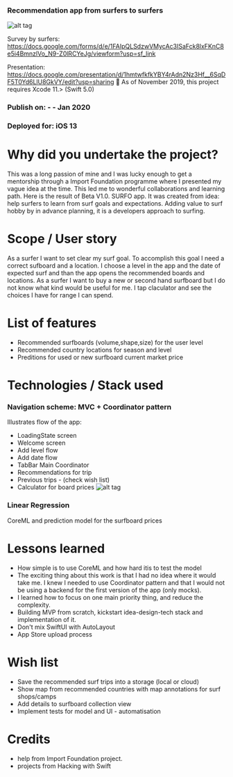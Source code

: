 
### Recommendation app from surfers to surfers
![alt tag](https://img.shields.io/badge/swift%205-Surfo%20project-blue)

Survey by surfers:
https://docs.google.com/forms/d/e/1FAIpQLSdzwVMycAc3ISaFck8lxFKnC8e5i4BmnzlVo_N9-Z0lRCYeJg/viewform?usp=sf_link

Presentation: https://docs.google.com/presentation/d/1hmtwfkfkYBY4rAdn2Nz3Hf__6SqDF5T0Yd6LlU8GkVY/edit?usp=sharing
📌  As of November 2019, this project requires Xcode 11.> (Swift 5.0)
### Publish on: - - Jan 2020
### Deployed for: iOS 13

# Why did you undertake the project?
This was a long passion of mine and I was lucky enough to get a mentorship through a Import Foundation programme where I presented my vague idea at the time. This led me to wonderful collaborations and learning path. Here is the result of Beta V1.0. SURFO app. It was created from idea: help surfers to learn from surf goals and expectations. Adding value to surf hobby by in advance planning, it is a developers approach to surfing.

# Scope / User story
As a surfer I want to set clear my surf goal. To accomplish this goal I need a correct sufboard and a location. I choose a level in the app and the date of expected surf and than the app opens the recommended boards and locations. As a surfer I want to buy a new or second hand surfboard but I do not know what kind would be useful for me. I tap claculator and see the choices I have for range I can spend.

# List of features

 + Recommended surfboards (volume,shape,size) for the user level 
 + Recommended country locations for season and level
 + Preditions for used or new surfboard current market price

# Technologies / Stack used
###  Navigation scheme: MVC + Coordinator pattern
Illustrates flow of the app:

 + LoadingState screen
 + Welcome screen
 + Add level flow
 + Add date flow
 + TabBar Main Coordinator
 + Recommendations for trip
 + Previous trips - (check wish list)
 + Calculator for board prices
![alt tag](https://pbs.twimg.com/media/EGN6v1YWwAEa2bc?format=jpg&name=large)
###  Linear Regression
CoreML and prediction model for the surfboard prices

# Lessons learned
- How simple is to use CoreML and how hard itis to test the model
- The exciting thing about this work is that I had no idea where it would take me. I knew I needed to use Coordinator pattern and 
that I would not be using a backend for the first version of the app (only mocks).
- I learned how to focus on one main priority thing, and reduce the complexity.
- Building MVP from scratch, kickstart idea-design-tech stack and implementation of it.
- Don't mix SwiftUI with AutoLayout
- App Store upload process

# Wish list
- Save the recommended surf trips into a storage (local or cloud)
- Show map from recommended countries with map annotations for surf shops/camps
- Add details to surfboard collection view
- Implement tests for model and UI - automatisation

# Credits
 + help from Import Foundation project.
 + projects from Hacking with Swift





